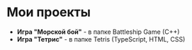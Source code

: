 # Мои проекты

- **Игра "Морской бой"** - в папке Battleship Game (C++)
- **Игра "Тетрис"** - в папке Tetris (TypeScript, HTML, CSS)
